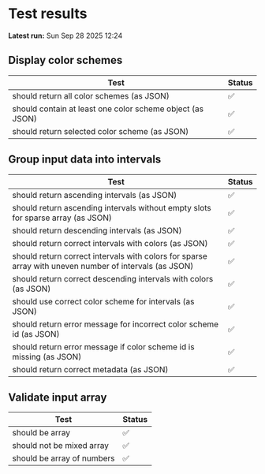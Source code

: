 # Test results
**Latest run:** Sun Sep 28 2025 12:24

## Display color schemes

| Test | Status |
|------|--------|
| should return all color schemes (as JSON) | ✅ |
| should contain at least one color scheme object (as JSON) | ✅ |
| should return selected color scheme (as JSON) | ✅ |


## Group input data into intervals

| Test | Status |
|------|--------|
| should return ascending intervals (as JSON) | ✅ |
| should return ascending intervals without empty slots for sparse array (as JSON) | ✅ |
| should return descending intervals (as JSON) | ✅ |
| should return correct intervals with colors (as JSON) | ✅ |
| should return correct intervals with colors for sparse array with uneven number of intervals (as JSON) | ✅ |
| should return correct descending intervals with colors (as JSON) | ✅ |
| should use correct color scheme for intervals (as JSON) | ✅ |
| should return error message for incorrect color scheme id (as JSON) | ✅ |
| should return error message if color scheme id is missing (as JSON) | ✅ |
| should return correct metadata (as JSON) | ✅ |


## Validate input array

| Test | Status |
|------|--------|
| should be array | ✅ |
| should not be mixed array | ✅ |
| should be array of numbers | ✅ |
